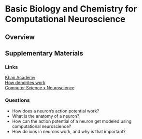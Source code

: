 # Basic Biology and Chemistry for Computational Neuroscience

## Overview 



## Supplementary Materials 

### Links
<a href="https://www.khanacademy.org/science/biology/ap-biology/ap-human-biology#ap-neuron-nervous-system">Khan Academy</a><br>
<a href="https://www.sciencedaily.com/releases/2018/10/181018141057.htm">How dendrites work</a><br>
<a href="https://www.quora.com/What-are-areas-of-neuroscience-that-intersect-with-computer-science">Computer Science x Neuroscience</a>

### Questions
- How does a neuron’s action potential work?
- What is the anatomy of a neuron?
- How can the action potential of a neuron get modeled using computational neuroscience?
- How do ions in neurons work, and why is that important?

